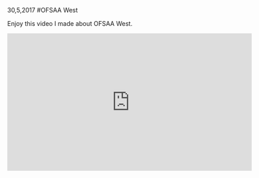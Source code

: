 30,5,2017
#OFSAA West

Enjoy this video I made about OFSAA West.

<center>
<iframe width="560" height="315" src="https://www.youtube.com/embed/_Zi7gY480AU" frameborder="0" allowfullscreen></iframe>
</center>